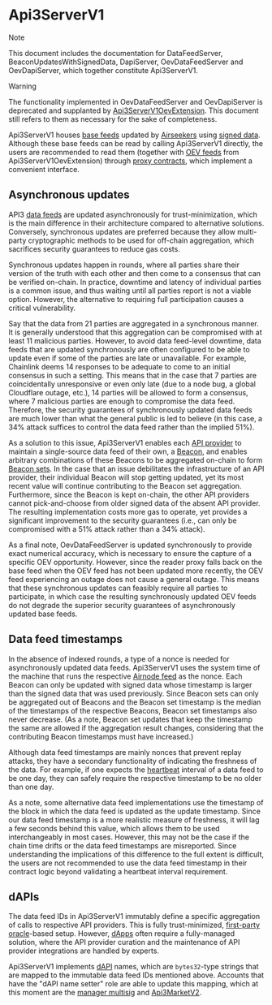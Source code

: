 # Api3ServerV1

> [!NOTE]  
> This document includes the documentation for DataFeedServer, BeaconUpdatesWithSignedData, DapiServer, OevDataFeedServer and OevDapiServer, which together constitute Api3ServerV1.

> [!WARNING]  
> The functionality implemented in OevDataFeedServer and OevDapiServer is deprecated and supplanted by [Api3ServerV1OevExtension](./api3serverv1oevextension.md).
> This document still refers to them as necessary for the sake of completeness.

Api3ServerV1 houses [base feeds](../../glossary.md#base-feed) updated by [Airseekers](../../glossary.md#airseeker) using [signed data](../../glossary.md#signed-data).
Although these base feeds can be read by calling Api3ServerV1 directly, the users are recommended to read them (together with [OEV feeds](../../glossary.md#oev-feed) from Api3ServerV1OevExtension) through [proxy contracts](../../glossary.md#proxy), which implement a convenient interface.

## Asynchronous updates

API3 [data feeds](../../glossary.md#data-feed) are updated asynchronously for trust-minimization, which is the main difference in their architecture compared to alternative solutions.
Conversely, synchronous updates are preferred because they allow multi-party cryptographic methods to be used for off-chain aggregation, which sacrifices security guarantees to reduce gas costs.

Synchronous updates happen in rounds, where all parties share their version of the truth with each other and then come to a consensus that can be verified on-chain.
In practice, downtime and latency of individual parties is a common issue, and thus waiting until all parties report is not a viable option.
However, the alternative to requiring full participation causes a critical vulnerability.

Say that the data from 21 parties are aggregated in a synchronous manner.
It is generally understood that this aggregation can be compromised with at least 11 malicious parties.
However, to avoid data feed-level downtime, data feeds that are updated synchronously are often configured to be able to update even if some of the parties are late or unavailable.
For example, Chainlink deems 14 responses to be adequate to come to an initial consensus in such a setting.
This means that in the case that 7 parties are coincidentally unresponsive or even only late (due to a node bug, a global Cloudflare outage, etc.), 14 parties will be allowed to form a consensus, where 7 malicious parties are enough to compromise the data feed.
Therefore, the security guarantees of synchronously updated data feeds are much lower than what the general public is led to believe (in this case, a 34% attack suffices to control the data feed rather than the implied 51%).

As a solution to this issue, Api3ServerV1 enables each [API provider](../../glossary.md#api-provider) to maintain a single-source data feed of their own, a [Beacon](../../glossary.md#beacon), and enables arbitrary combinations of these Beacons to be aggregated on-chain to form [Beacon sets](../../glossary.md#beacon-set).
In the case that an issue debilitates the infrastructure of an API provider, their individual Beacon will stop getting updated, yet its most recent value will continue contributing to the Beacon set aggregation.
Furthermore, since the Beacon is kept on-chain, the other API providers cannot pick-and-choose from older signed data of the absent API provider.
The resulting implementation costs more gas to operate, yet provides a significant improvement to the security guarantees (i.e., can only be compromised with a 51% attack rather than a 34% attack).

As a final note, OevDataFeedServer is updated synchronously to provide exact numerical accuracy, which is necessary to ensure the capture of a specific OEV opportunity.
However, since the reader proxy falls back on the base feed when the OEV feed has not been updated more recently, the OEV feed experiencing an outage does not cause a general outage.
This means that these synchronous updates can feasibly require all parties to participate, in which case the resulting synchronously updated OEV feeds do not degrade the superior security guarantees of asynchronously updated base feeds.

## Data feed timestamps

In the absence of indexed rounds, a type of a nonce is needed for asynchronously updated data feeds.
Api3ServerV1 uses the system time of the machine that runs the respective [Airnode feed](../../glossary.md#airnode-feed) as the nonce.
Each Beacon can only be updated with signed data whose timestamp is larger than the signed data that was used previously.
Since Beacon sets can only be aggregated out of Beacons and the Beacon set timestamp is the median of the timestamps of the respective Beacons, Beacon set timestamps also never decrease.
(As a note, Beacon set updates that keep the timestamp the same are allowed if the aggregation result changes, considering that the contributing Beacon timestamps must have increased.)

Although data feed timestamps are mainly nonces that prevent replay attacks, they have a secondary functionality of indicating the freshness of the data.
For example, if one expects the [heartbeat](../../glossary.md#heartbeat) interval of a data feed to be one day, they can safely require the respective timestamp to be no older than one day.

As a note, some alternative data feed implementations use the timestamp of the block in which the data feed is updated as the update timestamp.
Since our data feed timestamp is a more realistic measure of freshness, it will lag a few seconds behind this value, which allows them to be used interchangeably in most cases.
However, this may not be the case if the chain time drifts or the data feed timestamps are misreported.
Since understanding the implications of this difference to the full extent is difficult, the users are not recommended to use the data feed timestamp in their contract logic beyond validating a heartbeat interval requirement.

## dAPIs

The data feed IDs in Api3ServerV1 immutably define a specific aggregation of calls to respective API providers.
This is fully trust-minimized, [first-party oracle](../../glossary.md#first-party-oracles)-based setup.
However, [dApps](../../glossary.md#dapp) often require a fully-managed solution, where the API provider curation and the maintenance of API provider integrations are handled by experts.

Api3ServerV1 implements [dAPI](../../glossary.md#dapi) names, which are `bytes32`-type strings that are mapped to the immutable data feed IDs mentioned above.
Accounts that have the "dAPI name setter" role are able to update this mapping, which at this moment are the [manager multisig](../../glossary.md#manager-multisig) and [Api3MarketV2](./api3marketv2.md).
